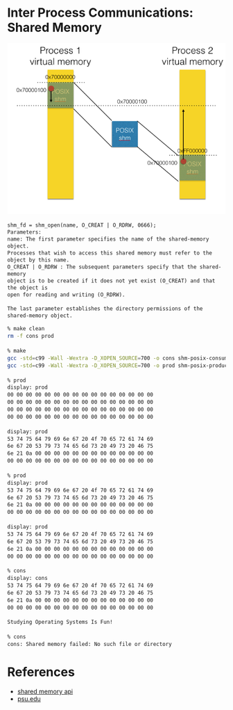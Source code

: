 # Inter Process Communications: Shared Memory

![](virtualmemory.png)

```
shm_fd = shm_open(name, O_CREAT | O_RDRW, 0666);
Parameters:
name: The first parameter specifies the name of the shared-memory object.
Processes that wish to access this shared memory must refer to the
object by this name.
O_CREAT | O_RDRW : The subsequent parameters specify that the shared-memory
object is to be created if it does not yet exist (O_CREAT) and that the object is
open for reading and writing (O_RDRW).

The last parameter establishes the directory permissions of the
shared-memory object.
```

<script src="https://gist.github.com/walchko/6d211a2dc8b2f5158642fb2fd65cf295.js"></script>

```bash
% make clean
rm -f cons prod

% make
gcc -std=c99 -Wall -Wextra -D_XOPEN_SOURCE=700 -o cons shm-posix-consumer.c -lrt
gcc -std=c99 -Wall -Wextra -D_XOPEN_SOURCE=700 -o prod shm-posix-producer.c -lrt

% prod
display: prod
00 00 00 00 00 00 00 00 00 00 00 00 00 00 00 00
00 00 00 00 00 00 00 00 00 00 00 00 00 00 00 00
00 00 00 00 00 00 00 00 00 00 00 00 00 00 00 00
00 00 00 00 00 00 00 00 00 00 00 00 00 00 00 00

display: prod
53 74 75 64 79 69 6e 67 20 4f 70 65 72 61 74 69
6e 67 20 53 79 73 74 65 6d 73 20 49 73 20 46 75
6e 21 0a 00 00 00 00 00 00 00 00 00 00 00 00 00
00 00 00 00 00 00 00 00 00 00 00 00 00 00 00 00

% prod
display: prod
53 74 75 64 79 69 6e 67 20 4f 70 65 72 61 74 69
6e 67 20 53 79 73 74 65 6d 73 20 49 73 20 46 75
6e 21 0a 00 00 00 00 00 00 00 00 00 00 00 00 00
00 00 00 00 00 00 00 00 00 00 00 00 00 00 00 00

display: prod
53 74 75 64 79 69 6e 67 20 4f 70 65 72 61 74 69
6e 67 20 53 79 73 74 65 6d 73 20 49 73 20 46 75
6e 21 0a 00 00 00 00 00 00 00 00 00 00 00 00 00
00 00 00 00 00 00 00 00 00 00 00 00 00 00 00 00

% cons
display: cons
53 74 75 64 79 69 6e 67 20 4f 70 65 72 61 74 69
6e 67 20 53 79 73 74 65 6d 73 20 49 73 20 46 75
6e 21 0a 00 00 00 00 00 00 00 00 00 00 00 00 00
00 00 00 00 00 00 00 00 00 00 00 00 00 00 00 00

Studying Operating Systems Is Fun!

% cons
cons: Shared memory failed: No such file or directory
```

# References

- [shared memory api](https://www.geeksforgeeks.org/posix-shared-memory-api/)
- [psu.edu](http://www.cse.psu.edu/~deh25/cmpsc473/notes/OSC/Processes/shm.html)
